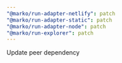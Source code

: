 ```yaml
---
"@marko/run-adapter-netlify": patch
"@marko/run-adapter-static": patch
"@marko/run-adapter-node": patch
"@marko/run-explorer": patch
---
```


Update peer dependency
